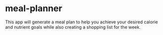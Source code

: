 # meal-planner
This app will generate a meal plan to help you achieve your desired calorie and nutrient goals while also creating a shopping list for the week.
